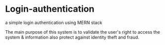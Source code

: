 # Login-authentication
a simple login authentication using MERN stack

The main purpose of this system is to validate the user's right to access the system & information also protect against identity theft and fraud.
